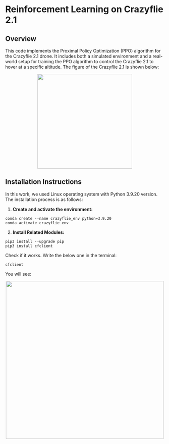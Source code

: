 # Reinforcement Learning on Crazyflie 2.1

## Overview 

This code implements the Proximal Policy Optimization (PPO) algorithm for the Crazyflie 2.1 drone. It includes both a simulated environment and a real-world setup for training the PPO algorithm to control the Crazyflie 2.1 to hover at a specific altitude. The figure of the Crazyflie 2.1 is shown below:

<p align="center">
  <img src="https://github.com/user-attachments/assets/e15c1612-ea9d-4a60-ac8f-029d1f8b9d1a" align="center" width="300">
</p>

## Installation Instructions

In this work, we used Linux operating system with Python 3.9.20 version. The installation process is as follows:

1. **Create and activate the environment:**

  ```
  conda create --name crazyflie_env python=3.9.20
  conda activate crazyflie_env

  ```

2. **Install Related Modules:**

  ```
  pip3 install --upgrade pip
  pip3 install cfclient
  ```

  Check if it works. Write the below one in the terminal:
  
  ```
  cfclient
  ```

  You will see:

  <p align="center">
    <img src="https://github.com/user-attachments/assets/9d2658ad-227c-4f8a-993d-25e5ca59db67" align="center" width="500">
  </p>


  

  
